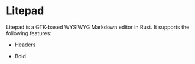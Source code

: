 # Litepad

Litepad is a GTK-based WYSIWYG Markdown editor in Rust. It supports the following features:

+ Headers

+ Bold